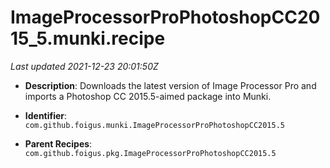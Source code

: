 # ImageProcessorProPhotoshopCC2015_5.munki.recipe

_Last updated 2021-12-23 20:01:50Z_

- **Description**: Downloads the latest version of Image Processor Pro and imports a Photoshop CC 2015.5-aimed package into Munki.

- **Identifier**: `com.github.foigus.munki.ImageProcessorProPhotoshopCC2015.5`

- **Parent Recipes**: `com.github.foigus.pkg.ImageProcessorProPhotoshopCC2015.5`
